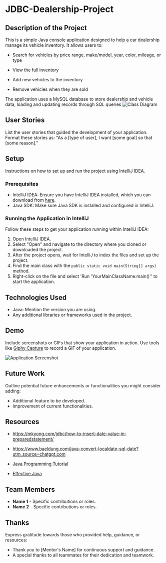# JDBC-Dealership-Project

## Description of the Project

This is a simple Java console application designed to help a car dealership manage its vehicle inventory. It allows users to:

- Search for vehicles by price range, make/model, year, color, mileage, or type

- View the full inventory

- Add new vehicles to the inventory

- Remove vehicles when they are sold

The application uses a MySQL database to store dealership and vehicle data, loading and updating records through SQL queries
![Class Diagram](path/to/your/class_diagram.png)


## User Stories

List the user stories that guided the development of your application. Format these stories as: "As a [type of user], I want [some goal] so that [some reason]."


## Setup

Instructions on how to set up and run the project using IntelliJ IDEA.

### Prerequisites

- IntelliJ IDEA: Ensure you have IntelliJ IDEA installed, which you can download from [here](https://www.jetbrains.com/idea/download/).
- Java SDK: Make sure Java SDK is installed and configured in IntelliJ.

### Running the Application in IntelliJ

Follow these steps to get your application running within IntelliJ IDEA:

1. Open IntelliJ IDEA.
2. Select "Open" and navigate to the directory where you cloned or downloaded the project.
3. After the project opens, wait for IntelliJ to index the files and set up the project.
4. Find the main class with the `public static void main(String[] args)` method.
5. Right-click on the file and select 'Run 'YourMainClassName.main()'' to start the application.

## Technologies Used

- Java: Mention the version you are using.
- Any additional libraries or frameworks used in the project.

## Demo

Include screenshots or GIFs that show your application in action. Use tools like [Giphy Capture](https://giphy.com/apps/giphycapture) to record a GIF of your application.

![Application Screenshot](path/to/your/screenshot.png)

## Future Work

Outline potential future enhancements or functionalities you might consider adding:

- Additional feature to be developed.
- Improvement of current functionalities.

## Resources

- https://mkyong.com/jdbc/how-to-insert-date-value-in-preparedstatement/
- https://www.baeldung.com/java-convert-localdate-sql-date?utm_source=chatgpt.com

- [Java Programming Tutorial](https://www.example.com)
- [Effective Java](https://www.example.com)

## Team Members

- **Name 1** - Specific contributions or roles.
- **Name 2** - Specific contributions or roles.

## Thanks

Express gratitude towards those who provided help, guidance, or resources:

- Thank you to [Mentor's Name] for continuous support and guidance.
- A special thanks to all teammates for their dedication and teamwork.
 